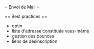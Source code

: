 = Envoi de Mail =

== Best practices ==
* optin
* liste d'adresse constituée vous-même
* gestion des bounces
* liens de désinscription
